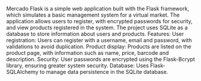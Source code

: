 Mercado Flask is a simple web application built with the Flask framework, which simulates a basic management system for a virtual market. The application allows users to register, with encrypted passwords for security, and view products registered in the system. The project uses SQLite as a database to store information about users and products. Features: User registration: Users can register with a username, email and password, with validations to avoid duplication. Product display: Products are listed on the product page, with information such as name, price, barcode and description. Security: User passwords are encrypted using the Flask-Bcrypt library, ensuring greater system security. Database: Uses Flask-SQLAlchemy to manage data persistence in the SQLite database.
